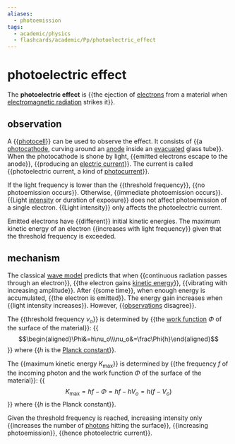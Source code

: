 ```yaml
---
aliases:
  - photoemission
tags:
  - academic/physics
  - flashcards/academic/Pp/photoelectric_effect
---
```


# photoelectric effect

The __photoelectric effect__ is {{the ejection of [electrons](electron.md) from a material when [electromagnetic radiation](electromagnetic%20radiation.md) strikes it}}. <!--SR:!2023-10-07,122,230-->

## observation

A {{[photocell](photocell.md)}} can be used to observe the effect. It consists of {{a [photocathode](photocathode.md), curving around an [anode](anode.md) inside an [evacuated](vacuum.md) glass tube}}. When the photocathode is shone by light, {{emitted electrons escape to the anode}}, {{producing an [electric current](electric%20current.md)}}. The current is called {{photoelectric current, a kind of [photocurrent](photocurrent.md)}}. <!--SR:!2024-05-05,377,290!2023-07-09,138,250!2024-01-25,259,270!2024-01-29,242,230!2024-05-17,383,290-->

If the light frequency is lower than the {{threshold frequency}}, {{no photoemission occurs}}. Otherwise, {{immediate photoemission occurs}}. {{Light [intensity](intensity.md) or duration of exposure}} does not affect photoemission of a single electron. {{Light intensity}} only affects the photoelectric current. <!--SR:!2023-11-29,280,330!2024-09-22,488,310!2023-06-28,147,290!2024-01-04,257,270!2024-02-22,319,290-->

Emitted electrons have {{different}} initial kinetic energies. The maximum kinetic energy of an electron {{increases with light frequency}} given that the threshold frequency is exceeded. <!--SR:!2023-09-07,198,310!2024-03-19,286,270-->

## mechanism

The classical [wave model](electromagnetic%20radiation.md#wave%20model) predicts that when {{continuous radiation passes through an electron}}, {{the electron gains [kinetic energy](kinentic%20energy.md)}}, {{vibrating with increasing amplitude}}. After {{some time}}, when enough energy is accumulated, {{the electron is emitted}}. The energy gain increases when {{light intensity increases}}. However, {{[observations](#observation) disagree}}. <!--SR:!2023-06-23,79,230!2024-07-29,418,270!2023-09-26,211,310!2024-06-01,392,290!2023-06-30,56,250!2024-06-05,395,290!2023-12-26,253,270-->

The {{threshold frequency $\nu_o$}} is determined by {{the [work function](work%20function.md) $\Phi$ of the surface of the material}}:
{{$$\begin{aligned}\Phi&=h\nu_o\\\nu_o&=\frac\Phi{h}\end{aligned}$$}}
where {{$h$ is the [Planck constant](Planck%20constant.md)}}. <!--SR:!2023-10-02,193,262!2024-04-07,326,282!2023-08-04,173,310!2023-11-12,263,322-->

The {{maximum kinetic energy $K_\mathrm{max}$}} is determined by {{the frequency $f$ of the incoming photon and the work function $\Phi$ of the surface of the material}}:
{{$$K_\mathrm{max}=hf-\Phi=hf-hV_o=h\left(f-V_o\right)$$}}
where {{$h$ is the Planck constant}}. <!--SR:!2023-08-23,200,321!2024-02-12,284,281!2023-08-05,174,301!2023-10-06,171,321-->

Given the threshold frequency is reached, increasing intensity only {{increases the number of [photons](photon.md) hitting the surface}}, {{increasing photoemission}}, {{hence photoelectric current}}. <!--SR:!2023-08-14,144,222!2024-05-03,362,290!2023-08-24,172,290-->
